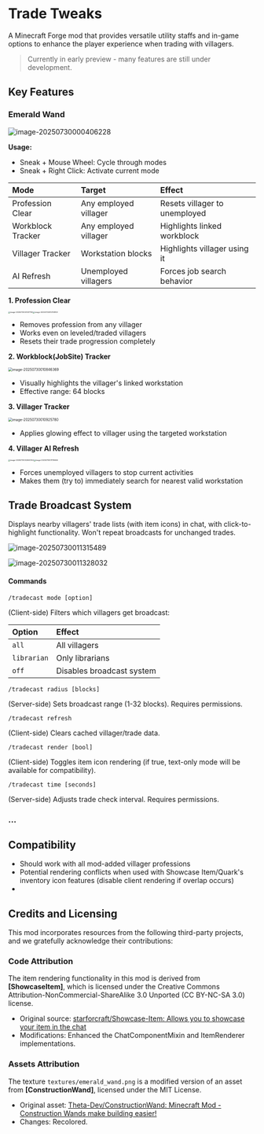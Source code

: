 # Trade Tweaks

A Minecraft Forge mod that provides versatile utility staffs and in-game options to enhance the player experience when trading with villagers.

> Currently in early preview - many features are still under development.



## Key Features

### Emerald Wand

![image-20250730000406228](assets/image-20250730000406228.png)

**Usage:**

- Sneak + Mouse Wheel: Cycle through modes
- Sneak + Right Click: Activate current mode

| Mode              | Target                | Effect                        |
| :---------------- | :-------------------- | :---------------------------- |
| Profession Clear  | Any employed villager | Resets villager to unemployed |
| Workblock Tracker | Any employed villager | Highlights linked workblock   |
| Villager Tracker  | Workstation blocks    | Highlights villager using it  |
| AI Refresh        | Unemployed villagers  | Forces job search behavior    |

**1. Profession Clear**

<img src="assets/image-20250730001417760.png" alt="image-20250730001417760" style="zoom: 25%;" /><img src="assets/image-20250730010759109.png" alt="image-20250730010759109" style="zoom:25%;" />



- Removes profession from any villager
- Works even on leveled/traded villagers
- Resets their trade progression completely



**2. Workblock(JobSite) Tracker**

<img src="assets/image-20250730010846369.png" alt="image-20250730010846369" style="zoom:50%;" />

- Visually highlights the villager's linked workstation
- Effective range: 64 blocks



**3. Villager Tracker**

<img src="assets/image-20250730010925780.png" alt="image-20250730010925780" style="zoom:50%;" />

- Applies glowing effect to villager using the targeted workstation



**4. Villager AI Refresh**

<img src="assets/image-20250730002640144.png" alt="image-20250730002640144" style="zoom:25%;" /><img src="assets/image-20250730011119466.png" alt="image-20250730011119466" style="zoom:25%;" />

- Forces unemployed villagers to stop current activities
- Makes them (try to) immediately search for nearest valid workstation



## Trade Broadcast System

Displays nearby villagers' trade lists (with item icons) in chat, with click-to-highlight functionality. Won't repeat broadcasts for unchanged trades.

![image-20250730011315489](assets/image-20250730011315489.png)

![image-20250730011328032](assets/image-20250730011328032.png)



#### Commands



```
/tradecast mode [option]
```

(Client-side) Filters which villagers get broadcast:

| Option      | Effect                    |
| :---------- | :------------------------ |
| `all`       | All villagers             |
| `librarian` | Only librarians           |
| `off`       | Disables broadcast system |



```
/tradecast radius [blocks]
```

(Server-side) Sets broadcast range (1-32 blocks). Requires permissions.



```
/tradecast refresh
```

(Client-side) Clears cached villager/trade data.



```
/tradecast render [bool]
```

(Client-side) Toggles item icon rendering (if true, text-only mode will be available for compatibility).



```
/tradecast time [seconds]
```

(Server-side) Adjusts trade check interval. Requires permissions.



### ...



## Compatibility

- Should work with all mod-added villager professions
- Potential rendering conflicts when used with Showcase Item/Quark's inventory icon features (disable client rendering if overlap occurs)
- 



## Credits and Licensing

This mod incorporates resources from the following third-party projects, and we gratefully acknowledge their contributions:

### Code Attribution

The item rendering functionality in this mod is derived from **[ShowcaseItem]**, which is licensed under the Creative Commons Attribution-NonCommercial-ShareAlike 3.0 Unported (CC BY-NC-SA 3.0) license.

- Original source: [starforcraft/Showcase-Item: Allows you to showcase your item in the chat](https://github.com/starforcraft/Showcase-Item)
- Modifications: Enhanced the ChatComponentMixin and ItemRenderer implementations.

### Assets Attribution

The texture `textures/emerald_wand.png` is a modified version of an asset from **[ConstructionWand]**, licensed under the MIT License.

- Original asset: [Theta-Dev/ConstructionWand: Minecraft Mod - Construction Wands make building easier!](https://github.com/Theta-Dev/ConstructionWand)
- Changes: Recolored.

